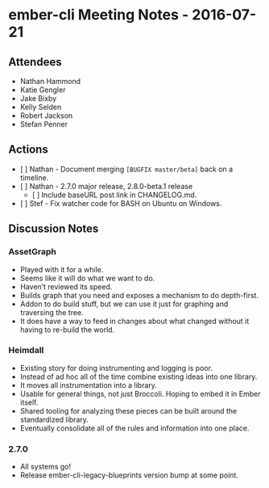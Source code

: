 ember-cli Meeting Notes - 2016-07-21
====================================

Attendees
---------

-   Nathan Hammond
-   Katie Gengler
-   Jake Bixby
-   Kelly Selden
-   Robert Jackson
-   Stefan Penner

Actions
-------

-   \[ \] Nathan - Document merging `[BUGFIX master/beta]` back on a timeline.
-   \[ \] Nathan - 2.7.0 major release, 2.8.0-beta.1 release
    -   \[ \] Include baseURL post link in CHANGELOG.md.
-   \[ \] Stef - Fix watcher code for BASH on Ubuntu on Windows.

Discussion Notes
----------------

### AssetGraph

-   Played with it for a while.
-   Seems like it will do what we want to do.
-   Haven’t reviewed its speed.
-   Builds graph that you need and exposes a mechanism to do depth-first.
-   Addon to do build stuff, but we can use it just for graphing and traversing the tree.
-   It does have a way to feed in changes about what changed without it having to re-build the world.

### Heimdall

-   Existing story for doing instrumenting and logging is poor.
-   Instead of ad hoc all of the time combine existing ideas into one library.
-   It moves all instrumentation into a library.
-   Usable for general things, not just Broccoli. Hoping to embed it in Ember itself.
-   Shared tooling for analyzing these pieces can be built around the standardized library.
-   Eventually consolidate all of the rules and information into one place.

### 2.7.0

-   All systems go!
-   Release ember-cli-legacy-blueprints version bump at some point.
